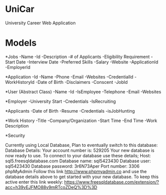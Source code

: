 # UniCar
University Career Web Application

# Models
*Jobs
-Name
-Id
-Description
-# of Applicants
-Eligibility Requirement
-Start Date
-Interview Date
-Preferred Skills
-Salary
-Website
-ApplicationId
-EmployerId

*Application
-Id
-Name
-Phone
-Email
-Websites
-CredentialId
-WorkHistoryId
-Date of Birth
-Disclaimers
-Conscent
-JobId

*User (Abstract Class)
-Name
-Id
-IsEmployee
-Telephone
-Email
-Websites

*Employer
-University Start
-Credentials
-IsRecruiting

*Applicants
-Date of Birth
-Resume
-Credentials
-isJobHunting

*Work History
-Title
-Company/Organization
-Start Time
-End Time
-Work Description

*Security

Currently using Local Database, Plan to eventually switch to this database:
Database Details:
Your account number is: 529205
Your new database is now ready to use.
To connect to your database use these details;
Host: sql5.freesqldatabase.com
Database name: sql5423430
Database user: sql5423430
Database password: 3r6N73Aper
Port number: 3306
phpMyAdmin
Follow this link http://www.phpmyadmin.co and use the database details above to get started with your new database.
To keep this active enter this link weekly: https://www.freesqldatabase.com/extension/?acc=h39vEJFMO88v9mRTcoZDeQ%3D%3D



